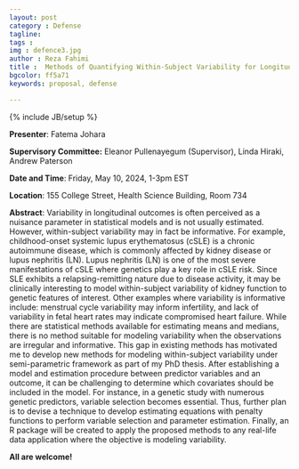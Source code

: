 ```yaml
---
layout: post
category : Defense
tagline: 
tags : 
img : defence3.jpg 
author : Reza Fahimi
title :  Methods of Quantifying Within-Subject Variability for Longitudinal Sata with Irregular and Informative Observation (Proposal Presentation)
bgcolor: ff5a71
keywords: proposal, defense

---
```


{% include JB/setup %}


**Presenter**: Fatema Johara 

**Supervisory Committee:** Eleanor Pullenayegum (Supervisor), Linda Hiraki, Andrew Paterson

**Date and Time**:  Friday, May 10, 2024, 1-3pm EST

**Location**: 155 College Street, Health Science Building, Room 734





<!--more-->

**Abstract**: Variability in longitudinal outcomes is often perceived as a nuisance parameter in statistical models and is not usually estimated. However, within-subject variability may in fact be informative. For example, childhood-onset systemic lupus erythematosus (cSLE) is a chronic autoimmune disease, which is commonly affected by kidney disease or lupus nephritis (LN). Lupus nephritis (LN) is one of the most severe manifestations of cSLE where genetics play a key role in cSLE risk.  Since SLE exhibits a relapsing-remitting nature due to disease activity, it may be clinically interesting to model within-subject variability of kidney function to genetic features of interest.  Other examples where variability is informative include: menstrual cycle variability may inform infertility, and lack of variability in fetal heart rates may indicate compromised heart failure. While there are statistical methods available for estimating means and medians, there is no method suitable for modeling variability when the observations are irregular and informative. This gap in existing methods has motivated me to develop new methods for modeling within-subject variability under semi-parametric framework as part of my PhD thesis. After establishing a model and estimation procedure between predictor variables and an outcome, it can be challenging to determine which covariates should be included in the model. For instance, in a genetic study with numerous genetic predictors, variable selection becomes essential. Thus, further plan is to devise a technique to develop estimating equations with penalty functions to perform variable selection and parameter estimation. Finally, an R package will be created to apply the proposed methods to any real-life data application where the objective is modeling variability.

**All are welcome!**
